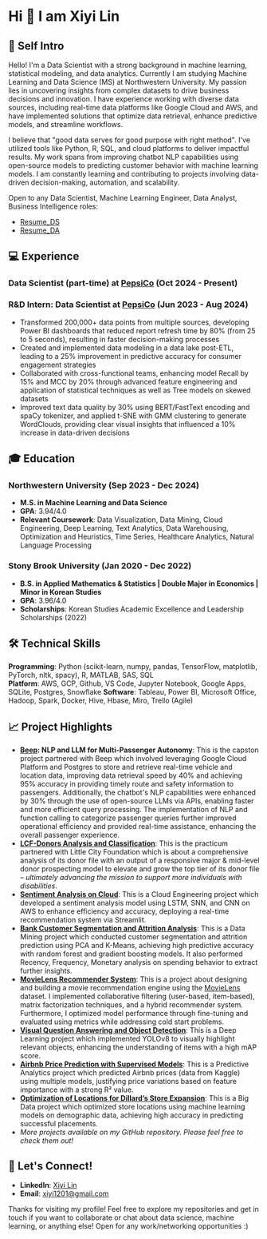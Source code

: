 # Hi 👋 I am Xiyi Lin

## 🌱 Self Intro
Hello! I'm a Data Scientist with a strong background in machine learning, statistical modeling, and data analytics. Currently I am studying Machine Learning and Data Science (MS) at Northwestern University. My passion lies in uncovering insights from complex datasets to drive business decisions and innovation. I have experience working with diverse data sources, including real-time data platforms like Google Cloud and AWS, and have implemented solutions that optimize data retrieval, enhance predictive models, and streamline workflows.

I believe that "good data serves for good purpose with right method". I've utilized tools like Python, R, SQL, and cloud platforms to deliver impactful results. My work spans from improving chatbot NLP capabilities using open-source models to predicting customer behavior with machine learning models. I am constantly learning and contributing to projects involving data-driven decision-making, automation, and scalability.

Open to any Data Scientist, Machine Learning Engineer, Data Analyst, Business Intelligence roles:

- [Resume_DS](https://drive.google.com/file/d/1LZmjAHyXhIP0j4L_txS21BwLVNXHgbS5/view?usp=sharing)
- [Resume_DA](https://drive.google.com/file/d/1BbMO0TGJXyD1xB9KJo2g-EzOSyBHVQqF/view?usp=sharing)

## 💻 Experience

### Data Scientist (part-time) at [PepsiCo](https://www.pepsico.com) (Oct 2024 - Present)

### R&D Intern: Data Scientist at [PepsiCo](https://www.pepsico.com) (Jun 2023 - Aug 2024)

- Transformed 200,000+ data points from multiple sources, developing Power BI dashboards that reduced report refresh time by 80% (from 25 to 5 seconds), resulting in faster decision-making processes 
- Created and implemented data modeling in a data lake post-ETL, leading to a 25% improvement in predictive accuracy for consumer engagement strategies 
- Collaborated with cross-functional teams, enhancing model Recall by 15% and MCC by 20% through advanced feature engineering and application of statistical techniques as well as Tree models on skewed datasets 
- Improved text data quality by 30% using BERT/FastText encoding and spaCy tokenizer, and applied t-SNE with GMM clustering to generate WordClouds, providing clear visual insights that influenced a 10% increase in data-driven decisions

## 🎓 Education

### Northwestern University (Sep 2023 - Dec 2024)
- **M.S. in Machine Learning and Data Science** 
- **GPA**: 3.94/4.0
- **Relevant Coursework**: Data Visualization, Data Mining, Cloud Engineering, Deep Learning, Text Analytics, Data Warehousing, Optimization and Heuristics, Time Series, Healthcare Analytics, Natural Language Processing 

### Stony Brook University (Jan 2020 - Dec 2022)
- **B.S. in Applied Mathematics & Statistics | Double Major in Economics | Minor in Korean Studies** 
- **GPA**: 3.96/4.0
- **Scholarships**: Korean Studies Academic Excellence and Leadership Scholarships (2022)

## 🛠️ Technical Skills

**Programming**: Python (scikit-learn, numpy, pandas, TensorFlow, matplotlib, PyTorch, nltk, spacy), R, MATLAB, SAS, SQL  
**Platform**: AWS, GCP, Github, VS Code, Jupyter Notebook, Google Apps, SQLite, Postgres, Snowflake
**Software**: Tableau, Power BI, Microsoft Office, Hadoop, Spark, Docker, Hive, Hbase, Miro, Trello (Agile) 

## 📈 Project Highlights
- **[Beep](https://ridebeep.com): NLP and LLM for Multi-Passenger Autonomy**: This is the capston project partnered with Beep which involved leveraging Google Cloud Platform and Postgres to store and retrieve real-time vehicle and location data, improving data retrieval speed by 40% and achieving 95% accuracy in providing timely route and safety information to passengers. Additionally, the chatbot's NLP capabilities were enhanced by 30% through the use of open-source LLMs via APIs, enabling faster and more efficient query processing. The implementation of NLP and function calling to categorize passenger queries further improved operational efficiency and provided real-time assistance, enhancing the overall passenger experience.
- **[LCF-Donors Analysis and Classification](https://github.com/xiyi1201/LCF-Donors-Analysis-and-Classification)**: This is the practicum partnered with Little City Foundation which is about a comprehensive analysis of its donor file with an output of a responsive major & mid-level donor prospecting model to elevate and grow the top tier of its donor file – *ultimately advancing the mission to support more individuals with disabilities*.
- **[Sentiment Analysis on Cloud](https://github.com/xiyi1201/Sentiment-Analysis-on-Cloud)**: This is a Cloud Engineering project which developed a sentiment analysis model using LSTM, SNN, and CNN on AWS to enhance efficiency and accuracy, deploying a real-time recommendation system via Streamlit.
- **[Bank Customer Segmentation and Attrition Analysis](https://github.com/xiyi1201/Bank-Customer-Segmentation-and-Attrition-Analysis)**: This is a Data Mining project which conducted customer segmentation and attrition prediction using PCA and K-Means, achieving high predictive accuracy with random forest and gradient boosting models. It also performed Recency, Frequency, Monetary analysis on spending behavior to extract further insights.  
- **[MovieLens Recommender System](https://github.com/xiyi1201/MovieLens-Recommender-System)**: This is a project about designing and building a movie recommendation engine using the [MovieLens](https://grouplens.org/datasets/movielens/100k/) dataset. I implemented collaborative filtering (user-based, item-based), matrix factorization techniques, and a hybrid recommender system. Furthermore, I optimized model performance through fine-tuning and evaluated using metrics while addressing cold start problems.
- **[Visual Question Answering and Object Detection](https://github.com/xiyi1201/Visual-Question-Answering-and-Object-Detection)**: This is a Deep Learning project which implemented YOLOv8 to visually highlight relevant objects, enhancing the understanding of items with a high mAP score.
- **[Airbnb Price Prediction with Supervised Models](https://github.com/xiyi1201/Airbnb-Price-Prediction-with-Supervised-Models)**: This is a Predictive Analytics project which predicted Airbnb prices (data from Kaggle) using multiple models, justifying price variations based on feature importance with a strong R² value.
- **[Optimization of Locations for Dillard’s Store Expansion](https://github.com/xiyi1201/Optimization-of-Locations-for-Dillards-Store-Expansion)**: This is a Big Data project which optimized store locations using machine learning models on demographic data, achieving high accuracy in predicting successful placements.
- *More projects available on my GitHub repository. Please feel free to check them out!*

## 💬 Let's Connect!
- **LinkedIn**: [Xiyi Lin](http://www.linkedin.com/in/xiyi-lin)
- **Email**: xiyi1201@gmail.com

Thanks for visiting my profile! Feel free to explore my repositories and get in touch if you want to collaborate or chat about data science, machine learning, or anything else! Open for any work/networking opportunities :)
